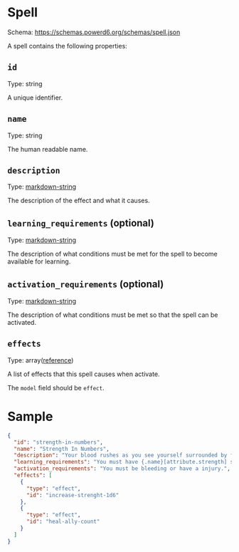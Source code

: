 # Spell

Schema: https://schemas.powerd6.org/schemas/spell.json

A spell contains the following properties:

## `id`

Type: string

A unique identifier.

## `name`

Type: string

The human readable name.

## `description`

Type: [markdown-string](markdown-string.md)

The description of the effect and what it causes.

## `learning_requirements` (optional)

Type: [markdown-string](markdown-string.md)

The description of what conditions must be met for the spell to become available for learning.

## `activation_requirements` (optional)

Type: [markdown-string](markdown-string.md)

The description of what conditions must be met so that the spell can be activated.

## `effects`

Type: array([reference](reference.md))

A list of effects that this spell causes when activate.

The `model` field should be `effect`.

# Sample

```json
{
  "id": "strength-in-numbers",
  "name": "Strength In Numbers",
  "description": "Your blood rushes as you see yourself surrounded by foes and allies alike.\nWhether it is the impulse to protect your comrades, or simply the desire to see blood, this energizes you.",
  "learning_requirements": "You must have {.name}[attribute.strength] score of at least 3.",
  "activation_requirements": "You must be bleeding or have a injury.",
  "effects": [
    {
      "type": "effect",
      "id": "increase-strenght-1d6"
    },
    {
      "type": "effect",
      "id": "heal-ally-count"
    }
  ]
}
```
